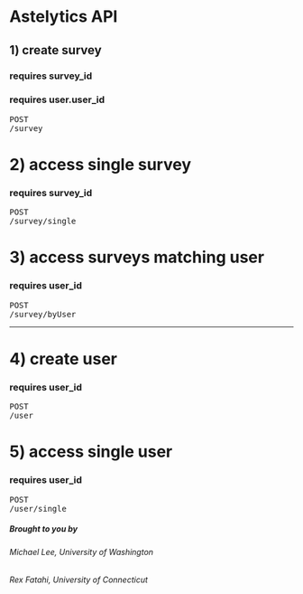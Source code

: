 Astelytics API
==============

## 1) create survey
### requires survey_id
### requires user.user_id

<pre>POST
/survey</pre>

# 2) access single survey
### requires survey_id

<pre>POST
/survey/single</pre>
	
# 3) access surveys matching user
### requires user_id

<pre>POST
/survey/byUser</pre>

<hr />

# 4) create user
### requires user_id

<pre>POST
/user</pre>

# 5) access single user
### requires user_id

<pre>POST
/user/single</pre>

##### Brought to you by
###### Michael Lee, University of Washington
###### Rex Fatahi, University of Connecticut